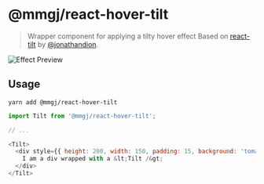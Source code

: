 # @mmgj/react-hover-tilt
> Wrapper component for applying a tilty hover effect
Based on [react-tilt](https://github.com/jonathandion/react-tilt) by [@jonathandion](https://github.com/jonathandion/).

![Effect Preview](./examples/src/assets/tilt_preview.gif)

## Usage

```shell
yarn add @mmgj/react-hover-tilt
```

```js
import Tilt from '@mmgj/react-hover-tilt';

// ...

<Tilt>
  <div style={{ height: 200, width: 150, padding: 15, background: 'tomato' }}>
    I am a div wrapped with a &lt;Tilt /&gt;
  </div>
</Tilt>
```
